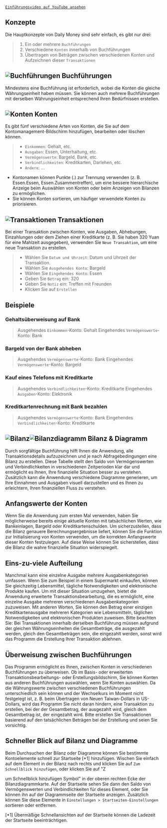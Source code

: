 
[`Einführungsvideo auf YouTube ansehen`](https://youtu.be/uN3GkA_Afuw)

## Konzepte

Die Hauptkonzepte von Daily Money sind sehr einfach, es gibt nur drei:

> 1. Ein oder mehrere `Buchführungen`
> 2. Verschiedene `Konten` innerhalb von Buchführungen
> 3. Übertragen von Beträgen zwischen verschiedenen Konten und Aufzeichnen dieser `Transaktionen`

## ![Buchführungen](icon:///notebook-multiple) Buchführungen

Mindestens eine Buchführung ist erforderlich, wobei die Konten die gleiche Währungseinheit haben müssen. Sie können auch mehrere Buchführungen mit derselben Währungseinheit entsprechend Ihren Bedürfnissen erstellen.

## ![Konten](icon:///bookmark-multiple) Konten

Es gibt fünf verschiedene Arten von Konten, die Sie auf dem Kontomanagement-Bildschirm hinzufügen, bearbeiten oder löschen können.

> - `Einkommen`: Gehalt, etc.
> - `Ausgaben`: Essen, Unterhaltung, etc.
> - `Vermögenswerte`: Bargeld, Bank, etc.
> - `Verbindlichkeiten`: Kreditkarten, Darlehen, etc.
> - `Andere`: ...

* Kontonamen können Punkte (.) zur Trennung verwenden (z. B. Essen.Essen, Essen.Zusammentreffen), um eine bessere hierarchische Anzeige beim Auswählen von Konten oder beim Anzeigen von Bilanzen zu ermöglichen.
* Sie können Konten sortieren, um häufiger verwendete Konten zu priorisieren.

## ![Transaktionen](icon:///receipt) Transaktionen

Bei einer Transaktion zwischen Konten, wie Ausgaben, Abhebungen, Einzahlungen oder dem Ziehen einer Kreditkarte (z. B. Sie haben 320 Yuan für eine Mahlzeit ausgegeben), verwenden Sie `Neue Transaktion`, um eine neue Transaktion zu erstellen.
> - Wählen Sie `Datum und Uhrzeit`: Datum und Uhrzeit der Transaktion.
> - Wählen Sie `Ausgehendes Konto`: Bargeld
> - Wählen Sie `Eingehendes Konto`: Essen
> - Geben Sie `Betrag` ein: 320
> - Geben Sie `Notiz` ein: Treffen mit Freunden
> - Klicken Sie auf `Erstellen`

## Beispiele

### Gehaltsüberweisung auf Bank

> Ausgehendes `Einkommen`-Konto: Gehalt
> Eingehendes `Vermögenswerte`-Konto: Bank

### Bargeld von der Bank abheben

> Ausgehendes `Vermögenswerte`-Konto: Bank
> Eingehendes `Vermögenswerte`-Konto: Bargeld

### Kauf eines Telefons mit Kreditkarte

> Ausgehendes `Verbindlichkeiten`-Konto: Kreditkarte
> Eingehendes `Ausgaben`-Konto: Elektronik

### Kreditkartenrechnung mit Bank bezahlen

> Ausgehendes `Vermögenswerte`-Konto: Bank
> Eingehendes `Verbindlichkeiten`-Konto: Kreditkarte

## ![Bilanz](icon:///scale-balance)![Bilanzdiagramm](icon:///chart-pie) Bilanz & Diagramm

Durch sorgfältige Buchführung hilft Ihnen die Anwendung, alle Transaktionsdetails aufzuzeichnen und je nach Abfragebedingungen eine Bilanz zu erstellen. Diese Tabelle stellt den Saldo von Vermögenswerten und Verbindlichkeiten in verschiedenen Zeitperioden klar dar und ermöglicht es Ihnen, Ihre finanzielle Situation besser zu verstehen. Zusätzlich kann die Anwendung verschiedene Diagramme generieren, um Ihre Einnahmen und Ausgaben visuell darzustellen und es Ihnen zu erleichtern, Ihren finanziellen Fluss zu verstehen.

## Anfangswerte der Konten

Wenn Sie die Anwendung zum ersten Mal verwenden, haben Sie möglicherweise bereits einige aktuelle Konten mit tatsächlichen Werten, wie Bankeinlagen, Bargeld oder Kreditkartenschulden. Um sicherzustellen, dass die Bilanz genauere Berechnungsergebnisse liefert, können Sie die Funktion zur Initialisierung von Konten verwenden, um die korrekten Anfangswerte dieser Konten festzulegen. Auf diese Weise können Sie sicherstellen, dass die Bilanz die wahre finanzielle Situation widerspiegelt.

## Eins-zu-viele Aufteilung

Manchmal kann eine einzelne Ausgabe mehrere Ausgabenkategorien umfassen. Wenn Sie zum Beispiel in einem Supermarkt einkaufen, können Sie gleichzeitig Lebensmittel, tägliche Notwendigkeiten und elektronische Produkte kaufen. Um mit dieser Situation umzugehen, bietet die Anwendung erweiterte Transaktionsbearbeitung, die es ermöglicht, eine einzelne Ausgabe mehreren verschiedenen Ausgabenkategorien zuzuweisen. Mit anderen Worten, Sie können den Betrag einer einzigen Kreditkartenausgabe mehreren Kategorien wie Lebensmitteln, täglichen Notwendigkeiten und elektronischen Produkten zuweisen. Bitte beachten Sie: Bei Transaktionen innerhalb derselben Buchführung müssen aufgrund der gleichen Währungseinheiten die Gesamtbeträge, die ausgezahlt werden, gleich den Gesamtbeträgen sein, die eingezahlt werden, sonst wird das Programm die Erstellung Ihrer Transaktion ablehnen.

## Überweisung zwischen Buchführungen

Das Programm ermöglicht es Ihnen, zwischen Konten in verschiedenen Buchführungen zu überweisen. Ob im Basis- oder erweiterten Transaktionsbearbeitungs- oder Erstellungsbildschirm, Sie können Konten aus anderen Buchführungen auswählen, wenn Sie Konten auswählen. Da die Währungswerte zwischen verschiedenen Buchführungen unterschiedlich sein können und der Wechselkurs im Moment nicht festgelegt ist, z. B. beim Übertragen von Neuen Taiwan-Dollars in US-Dollars, wird das Programm Sie nicht daran hindern, eine Transaktion zu erstellen, bei der der Gesamtbetrag, der ausgezahlt wird, gleich dem Gesamtbetrag ist, der eingezahlt wird. Bitte erstellen Sie Transaktionen basierend auf den tatsächlichen Beträgen bei der Erstellung und seien Sie vorsichtig.

## Schneller Blick auf Bilanz und Diagramme

Beim Durchsuchen der Bilanz oder Diagramme können Sie bestimmte Kontoelemente schnell zur Startseite [*1] hinzufügen. Wischen Sie einfach auf dem Element in der Bilanz nach rechts und klicken Sie auf `Zum Schnellblick hinzufügen`, oder klicken Sie auf "Z

um Schnellblick hinzufügen Symbol" in der oberen rechten Ecke der Bilanzdiagrammkarte. Auf der Startseite sehen Sie dann den Saldo von Vermögenswerten und Verbindlichkeiten für dieses Element, oder Sie können ihn auf der Diagrammseite der Startseite anzeigen. Zusätzlich können Sie diese Elemente in `Einstellungen > Startseiten-Einstellungen` sortieren oder entfernen.

[*1] Übermäßige Schnellansichten auf der Startseite können die Ladezeit der Startseite beeinträchtigen.